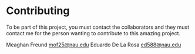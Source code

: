 # Contributing
To be part of this project, you must contact the collaborators and they must contact me for the person wanting
to contribute to this amazing project.

Meaghan Freund mof25@nau.edu
Eduardo De La Rosa ed588@nau.edu